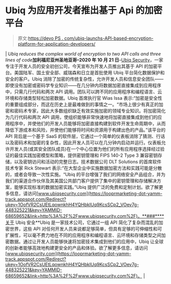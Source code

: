 # Ubiq 为应用开发者推出基于 Api 的加密平台

> 原文:[https://devo PS . com/ubiq-launchs-API-based-encryption-platform-for-application-developers/](https://devops.com/ubiq-launches-api-based-encryption-platform-for-application-developers/)

| *Ubiq reduces the complex world of encryption to two API calls and three lines of code***加利福尼亚州圣地亚哥–2020 年 10 月 21 日**–[Ubiq Security](https://looprmarketing-dot-yamm-track.appspot.com/Redirect?ukey=1OofVR2CsUEtLqownkhH4YQHbkIUq9KcsSCp2_VOev7g-448325221&key=YAMMID-68659652&link=https%3A%2F%2Fwww.ubiqsecurity.com%2F)，一家专注于开发人员的安全初创公司，今天宣布为开发人员推出其基于 API 的加密平台。美国陆军、国土安全部、威瑞森和日立是首批使用 Ubiq 平台简化数据保护和安全的客户。Ubiq 消除了加密的传统复杂性，允许开发人员和信息安全团队——即使没有加密或密码学专业知识——在几分钟内将数据加密直接集成到应用程序中，只需几行代码和两次 API 调用。团队可以跨不同的应用程序和编程语言、云环境和存储类型轻松加密数据。Ubiq 首席执行官 Wias Issa 表示:“加密是安全性的重要组成部分，而这在历史上是最难做到的事情之一。“市场上很少有真正的加密和密码术专家，因此大多数组织缺乏有效实施加密的领域专业知识。将加密简化为几行代码和两次 API 调用，使组织能够非常快速地将加密直接集成到他们的应用程序中，并使他们的开发人员能够将加密直接构建到软件开发生命周期中，从而降低下游成本和风险，并使他们能够将时间和资源用于构建出色的产品。”该平台的 API 背后是一个基于 SaaS 的软件层，它通过一个简单的仪表板消除了猜测、行话以及密码术和加密的复杂性，因此开发人员可以在几分钟内启动并运行。仪表板允许开发人员(或其安全团队成员)在一个中心位置为他们的所有应用程序选择经过验证的最佳实践加密模型和策略，提供密钥管理和 FIPS 140-2 Type 3 兼容密钥存储，以及密钥访问和活动的完整日志。技术数据公司 DLT Solutions 的首席软件技术专家 Rick Stewart 表示:“在大型企业中实施数据加密方法和实践可能是分散的，或者会导致一次性实施。“Ubiq 的平台增强了我们的网络安全产品组合，并为我们的渠道合作伙伴及其美国公共部门客户提供了集中的密钥管理和存储解决方案，能够实现标准的数据加密实践。”Ubiq 提供广泛的免费和定制计划。欲了解更多信息，请访问[www.ubiqsecurity.com](https://looprmarketing-dot-yamm-track.appspot.com/Redirect?ukey=1OofVR2CsUEtLqownkhH4YQHbkIUq9KcsSCp2_VOev7g-448325221&key=YAMMID-68659652&link=http%3A%2F%2Fwww.ubiqsecurity.com%2F)。**###****关于 Ubiq 安全**Ubiq 是一家技术公司，它通过一组 API 简化了复杂而混乱的加密世界，这些 API 对任何开发人员来说都足够简单，但具有足够的可伸缩性和可扩展性，可以毫不费力地在不同的应用程序和编程语言、云环境和存储类型之间加密数据。通过让开发人员能够快速将加密技术集成到他们的应用中，Ubiq 让全球的创新者能够高效地构建更安全的产品和体验。欲了解更多信息，请访问[www.ubiqsecurity.com](https://looprmarketing-dot-yamm-track.appspot.com/Redirect?ukey=1OofVR2CsUEtLqownkhH4YQHbkIUq9KcsSCp2_VOev7g-448325221&key=YAMMID-68659652&link=http%3A%2F%2Fwww.ubiqsecurity.com%2F)。 |